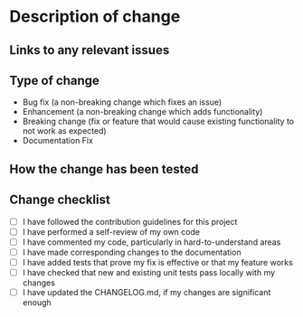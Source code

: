 # Description of change

<!-- Please write a summary of your changes and why you made them. -->

## Links to any relevant issues

<!-- Be sure to reference any related issues by adding `fixes issue #`. -->

## Type of change

<!-- Choose a type of change, and delete any options that are not relevant. -->

- Bug fix (a non-breaking change which fixes an issue)
- Enhancement (a non-breaking change which adds functionality)
- Breaking change (fix or feature that would cause existing functionality to not work as expected)
- Documentation Fix

## How the change has been tested

<!-- Describe the tests that you ran to verify your changes. -->

<!-- Make sure to provide instructions for the maintainer as well as any relevant configurations. -->

## Change checklist

<!-- Tick the boxes that are relevant to your changes, and delete any items that are not. -->

- [ ] I have followed the contribution guidelines for this project
- [ ] I have performed a self-review of my own code
- [ ] I have commented my code, particularly in hard-to-understand areas
- [ ] I have made corresponding changes to the documentation
- [ ] I have added tests that prove my fix is effective or that my feature works
- [ ] I have checked that new and existing unit tests pass locally with my changes
- [ ] I have updated the CHANGELOG.md, if my changes are significant enough
